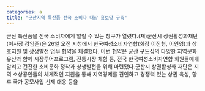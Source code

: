 ```yaml
---
categories: a
title: "군산지역 특산품 전국 소비자 대상 홍보망 구축"
---
```

군산 특산품을 전국 소비자에게 알릴 수 있는 창구가 열렸다.(재)군산시 상권활성화재단(이사장 강임준)은 26일 오전 시청에서 한국여성소비자연합(회장 이진형, 이인영)과 상호지원 및 상생발전 업무 협약을 체결했다. 이번 협약은 군산 구도심의 다양한 지역문화유산과 함께 시장투어프로그램, 전통시장 체험 등, 전국 한국여성소비자연합 회원들에게 알리고 건전한 소비문화 정착과 상생발전을 위해 마련됐다.군산시 상권활성화 재단은 지역 소상공인들의 체계적인 지원을 통해 지역경제를 견인하고 경쟁력 있는 상권 육성, 향후 국가 공모사업 선제 대응 등을